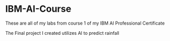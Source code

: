 # IBM-AI-Course
These are all of my labs from course 1 of my IBM AI Professional Certificate

The Final project I created utilizes AI to predict rainfall
